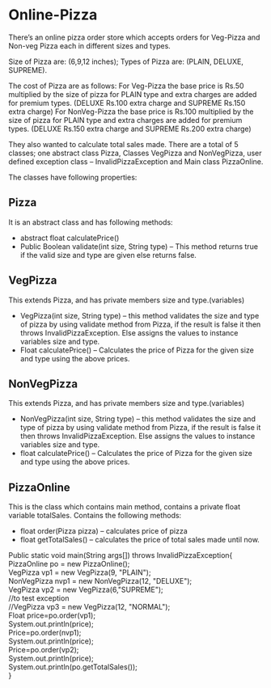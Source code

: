 # Online-Pizza
There’s an online pizza order store which accepts orders for Veg-Pizza and Non-veg Pizza each in different sizes and types.

Size of Pizza are: (6,9,12 inches);
Types of Pizza are: (PLAIN, DELUXE, SUPREME).

The cost of Pizza are as follows:
  For Veg-Pizza the base price is Rs.50 multiplied by the size of pizza
for PLAIN type and extra charges are added for premium types.
(DELUXE Rs.100 extra charge and SUPREME Rs.150 extra charge)
  For NonVeg-Pizza the base price is Rs.100 multiplied by the size of
pizza for PLAIN type and extra charges are added for premium
types. (DELUXE Rs.150 extra charge and SUPREME Rs.200 extra charge)

They also wanted to calculate total sales made. There are a total of 5 classes; one abstract class Pizza, Classes VegPizza and NonVegPizza, user defined exception class – InvalidPizzaException and Main class PizzaOnline.

The classes have following properties:
## Pizza
It is an abstract class and has following methods:
* abstract float calculatePrice()
* Public Boolean validate(int size, String type) – This method returns
true if the valid size and type are given else returns false.
## VegPizza
This extends Pizza, and has private members size and type.(variables)
* VegPizza(int size, String type) – this method validates the size and
type of pizza by using validate method from Pizza, if the result is
false it then throws InvalidPizzaException.
Else assigns the values to instance variables size and type.
* Float calculatePrice() – Calculates the price of Pizza for the given
size and type using the above prices.
## NonVegPizza
This extends Pizza, and has private members size and type.(variables)
* NonVegPizza(int size, String type) – this method validates the size
and type of pizza by using validate method from Pizza, if the result
is false it then throws InvalidPizzaException.
Else assigns the values to instance variables size and type.
* float calculatePrice() – Calculates the price of Pizza for the given size
and type using the above prices.

## PizzaOnline
This is the class which contains main method, contains a private float
variable totalSales.
Contains the following methods:
* float order(Pizza pizza) – calculates price of pizza
* float getTotalSales() – calculates the price of total sales made until now.

Public static void main(String args[]) throws InvalidPizzaException{  
  PizzaOnline po = new PizzaOnline();  
  VegPizza vp1 = new VegPizza(9, "PLAIN");  
  NonVegPizza nvp1 = new NonVegPizza(12, "DELUXE");  
  VegPizza vp2 = new VegPizza(6,"SUPREME");  
  //to test exception  
  //VegPizza vp3 = new VegPizza(12, "NORMAL");  
  Float price=po.order(vp1);  
  System.out.println(price);  
  Price=po.order(nvp1);  
  System.out.println(price);  
  Price=po.order(vp2);  
  System.out.println(price);  
  System.out.println(po.getTotalSales());  
}  
